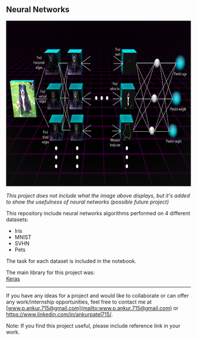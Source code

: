 ## Neural Networks 
<p align="left">
  <img width="800" height="450" src="https://github.com/ankur715/neural_networks/blob/master/neural_network_visual_final.jpg"> 
</p>

*This project does not include what the image above displays, but it's added to show the usefulness of neural networks (possible future project)*

This repository include neural networks algorithms performed on 4 different datasets:
* Iris
* MNIST
* SVHN
* Pets  

The task for each dataset is included in the notebook.

The main library for this project was:  
[Keras](https://keras.io/#installation)

---
If you have any ideas for a project and would like to collaborate or can offer any work/internship opportunities, feel free to contact me at [www.p.ankur.715@gmail.com](mailto:www.p.ankur.715@gmail.com) or https://www.linkedin.com/in/ankurpatel715/.

Note: If you find this project useful, please include reference link in your work.
